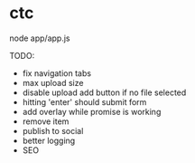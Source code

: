 # ctc

node app/app.js


TODO:
- fix navigation tabs
- max upload size
- disable upload add button if no file selected
- hitting 'enter' should submit form
- add overlay while promise is working
- remove item
- publish to social
- better logging
- SEO
